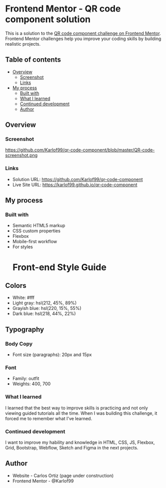 # Frontend Mentor - QR code component solution

This is a solution to the [QR code component challenge on Frontend Mentor](https://www.frontendmentor.io/challenges/qr-code-component-iux_sIO_H). Frontend Mentor challenges help you improve your coding skills by building realistic projects. 

## Table of contents

- [Overview](#overview)
  - [Screenshot](#screenshot)
  - [Links](#links)
- [My process](#my-process)
  - [Built with](#built-with)
  - [What I learned](#what-i-learned)
  - [Continued development](#continued-development)
  - [Author](#author)

## Overview

### Screenshot

https://github.com/Karlof99/qr-code-component/blob/master/QR-code-screenshot.png

### Links

- Solution URL: https://github.com/Karlof99/qr-code-component
- Live Site URL: https://karlof99.github.io/qr-code-component

## My process

### Built with

- Semantic HTML5 markup
- CSS custom properties
- Flexbox
- Mobile-first workflow
- For styles
  # Front-end Style Guide

## Colors

- White: #fff
- Light gray: hsl(212, 45%, 89%)
- Grayish blue: hsl(220, 15%, 55%)
- Dark blue: hsl(218, 44%, 22%)

## Typography

### Body Copy

- Font size (paragraphs): 20px and 15px

### Font

- Family: outfit
- Weights: 400, 700

### What I learned

I learned that the best way to improve skills is practicing and not only viewing guided tutorials all the time. When I was building this challenge, it forced me to remember what I've learned.

### Continued development

I want to improve my hability and knowledge in HTML, CSS, JS, Flexbox, Grid, Bootstrap, Webflow, Sketch and Figma in the next projects.

## Author

- Website - Carlos Ortiz (page under construction)
- Frontend Mentor - @Karlof99




